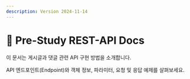 ```yaml
---
description: Version 2024-11-14
---
```


# 👋 Pre-Study REST-API Docs

이 문서는 게시글과 댓글 관련 API 구현 방법을 소개합니다.

API 엔드포인트(Endpoint)와 객체 정보, 파라미터, 요청 및 응답 예제를 살펴보세요.



